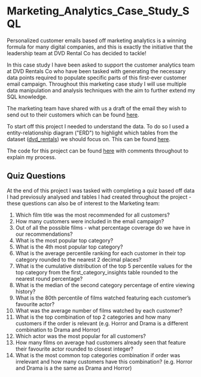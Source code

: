 # Marketing_Analytics_Case_Study_SQL

Personalized customer emails based off marketing analytics is a winning formula for many digital companies, and this is exactly the initiative that the leadership team at DVD Rental Co has decided to tackle!

In this case study I have been asked to support the customer analytics team at DVD Rentals Co who have been tasked with generating the necessary data points required to populate specific parts of this first-ever customer email campaign. Throughout this marketing case study I will use multiple data manipulation and analysis techniques with the aim to further extend my SQL knowledge. 

The marketing team have shared with us a draft of the email they wish to send out to their customers which can be found [here](https://github.com/SiyamDodhiaAnalyst/Marketing_Analytics_Case_Study_SQL/blob/main/Additional%20Resources/email%20template.png). 

To start off this project I needed to understand the data. To do so I used a entity-relationship diagram ("ERD") to highlight which tables from the dataset ([dvd_rentals](https://github.com/SiyamDodhiaAnalyst/Marketing_Analytics_Case_Study_SQL/tree/main/dvd_rentals)) we should focus on. This can be found [here](https://github.com/SiyamDodhiaAnalyst/Marketing_Analytics_Case_Study_SQL/blob/main/Additional%20Resources/entity-relationship%20diagram%20gif.gif). 

The code for this project can be found [here](https://github.com/SiyamDodhiaAnalyst/Marketing_Analytics_Case_Study_SQL/blob/main/Marketing%20Analytics%20Case%20Study%20(CODE).txt) with comments throughout to explain my process. 

## Quiz Questions
At the end of this project I was tasked with completing a quiz based off data I had previosuly analysed and tables I had created throughout the project - these questions can also be of interest to the Marketing team:   
1. Which film title was the most recommended for all customers?
2. How many customers were included in the email campaign?
3. Out of all the possible films - what percentage coverage do we have in our recommendations?
4. What is the most popular top category?
5. What is the 4th most popular top category?
6. What is the average percentile ranking for each customer in their top category rounded to the nearest 2 decimal places?
7. What is the cumulative distribution of the top 5 percentile values for the top category from the first_category_insights table rounded to the nearest round percentage?
8. What is the median of the second category percentage of entire viewing history?
9. What is the 80th percentile of films watched featuring each customer’s favourite actor?
10. What was the average number of films watched by each customer?
11. What is the top combination of top 2 categories and how many customers if the order is relevant (e.g. Horror and Drama is a different combination to Drama and Horror)
12. Which actor was the most popular for all customers?
13. How many films on average had customers already seen that feature their favourite actor rounded to closest integer?
14. What is the most common top categories combination if order was irrelevant and how many customers have this combination? (e.g. Horror and Drama is a the same as Drama and Horror)
